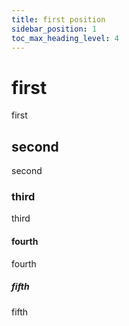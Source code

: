 ```yaml
---
title: first position
sidebar_position: 1
toc_max_heading_level: 4
---
```


# first
first
## second
second
### third
third
#### fourth
fourth
##### fifth
fifth